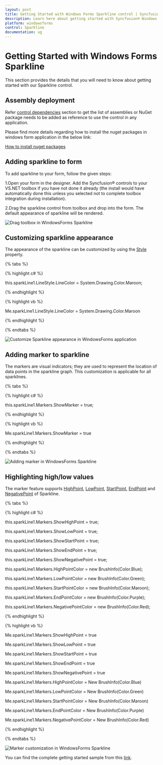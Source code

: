 ```yaml
---
layout: post
title: Getting Started with Windows Forms Sparkline control | Syncfusion®
description: Learn here about getting started with Syncfusion® Windows Forms Sparkline control, its elements and more details.
platform: windowsforms
control: Sparkline
documentation: ug
---
```


# Getting Started with Windows Forms Sparkline

This section provides the details that you will need to know about getting started with our Sparkline control. 

## Assembly deployment

Refer [control dependencies](https://help.syncfusion.com/windowsforms/control-dependencies#sparkline) section to get the list of assemblies or NuGet package needs to be added as reference to use the control in any application.

Please find more details regarding how to install the nuget packages in windows form application in the below link:

[How to install nuget packages](https://help.syncfusion.com/windowsforms/installation/install-nuget-packages)


## Adding sparkline to form

To add sparkline to your form, follow the given steps:

1.Open your form in the designer. Add the Syncfusion® controls to your VS.NET toolbox if you have not done it already (the install would have automatically done this unless you selected not to complete toolbox integration during installation).

2.Drag the sparkline control from toolbox and drop into the form. The default appearance of sparkline will be rendered.

![Drag toolbox in WindowsForms Sparkline](gettingstarted_images/windowsforms-sparkline-drag-toolbox.jpg)

## Customizing sparkline appearance

The appearance of the sparkline can be customized by using the [Style](https://help.syncfusion.com/cr/windowsforms/Syncfusion.Windows.Forms.Chart.SparkLine.html#Syncfusion_Windows_Forms_Chart_SparkLine_LineStyle) property.

{% tabs %}

{% highlight c# %}

this.sparkLine1.LineStyle.LineColor = System.Drawing.Color.Maroon;

{% endhighlight %}

{% highlight vb %}

Me.sparkLine1.LineStyle.LineColor = System.Drawing.Color.Maroon

{% endhighlight %}

{% endtabs %}

![Customize Sparkline appearance in WindowsForms application](gettingstarted_images/windowsforms-sparkline-customization.jpg)

## Adding marker to sparkline

The markers are visual indicators; they are used to represent the location of data points in the sparkline graph. This customization is applicable for all sparklines. 

{% tabs %}

{% highlight c# %}

this.sparkLine1.Markers.ShowMarker = true;

{% endhighlight %}

{% highlight vb %}

Me.sparkLine1.Markers.ShowMarker = true

{% endhighlight %}

{% endtabs %}

![Adding marker in WindowsForms Sparkline](gettingstarted_images/windowsforms-sparkline-adding-marker.jpg)

## Highlighting high/low values

The marker feature supports [HighPoint](https://help.syncfusion.com/cr/windowsforms/Syncfusion.Windows.Forms.Chart.Markers.html#Syncfusion_Windows_Forms_Chart_Markers_ShowHighPoint), [LowPoint](https://help.syncfusion.com/cr/windowsforms/Syncfusion.Windows.Forms.Chart.Markers.html#Syncfusion_Windows_Forms_Chart_Markers_ShowLowPoint), [StartPoint](https://help.syncfusion.com/cr/windowsforms/Syncfusion.Windows.Forms.Chart.Markers.html#Syncfusion_Windows_Forms_Chart_Markers_ShowStartPoint), [EndPoint](https://help.syncfusion.com/cr/windowsforms/Syncfusion.Windows.Forms.Chart.Markers.html#Syncfusion_Windows_Forms_Chart_Markers_ShowEndPoint) and [NegativePoint](https://help.syncfusion.com/cr/windowsforms/Syncfusion.Windows.Forms.Chart.Markers.html#Syncfusion_Windows_Forms_Chart_Markers_ShowNegativePoint) of Sparkline.

{% tabs %}

{% highlight c# %}

this.sparkLine1.Markers.ShowHighPoint = true;

this.sparkLine1.Markers.ShowLowPoint = true;

this.sparkLine1.Markers.ShowStartPoint = true;

this.sparkLine1.Markers.ShowEndPoint = true;

this.sparkLine1.Markers.ShowNegativePoint = true;

this.sparkLine1.Markers.HighPointColor = new BrushInfo(Color.Blue);

this.sparkLine1.Markers.LowPointColor = new BrushInfo(Color.Green);

this.sparkLine1.Markers.StartPointColor = new BrushInfo(Color.Maroon);

this.sparkLine1.Markers.EndPointColor = new BrushInfo(Color.Purple);

this.sparkLine1.Markers.NegativePointColor = new BrushInfo(Color.Red);

{% endhighlight %}

{% highlight vb %}

Me.sparkLine1.Markers.ShowHighPoint = true

Me.sparkLine1.Markers.ShowLowPoint = true

Me.sparkLine1.Markers.ShowStartPoint = true

Me.sparkLine1.Markers.ShowEndPoint = true

Me.sparkLine1.Markers.ShowNegativePoint = true

Me.sparkLine1.Markers.HighPointColor = New BrushInfo(Color.Blue)

Me.sparkLine1.Markers.LowPointColor = New BrushInfo(Color.Green)

Me.sparkLine1.Markers.StartPointColor = New BrushInfo(Color.Maroon)

Me.sparkLine1.Markers.EndPointColor = New BrushInfo(Color.Purple)

Me.sparkLine1.Markers.NegativePointColor = New BrushInfo(Color.Red)

{% endhighlight %}

{% endtabs %}

![Marker customization in WindowsForms Sparkline](gettingstarted_images/windowsforms-sparkline-marker-customization.jpg)

You can find the complete getting started sample from this [link](https://www.syncfusion.com/downloads/support/directtrac/general/ze/SparklineGettingStarted-1907776967).


